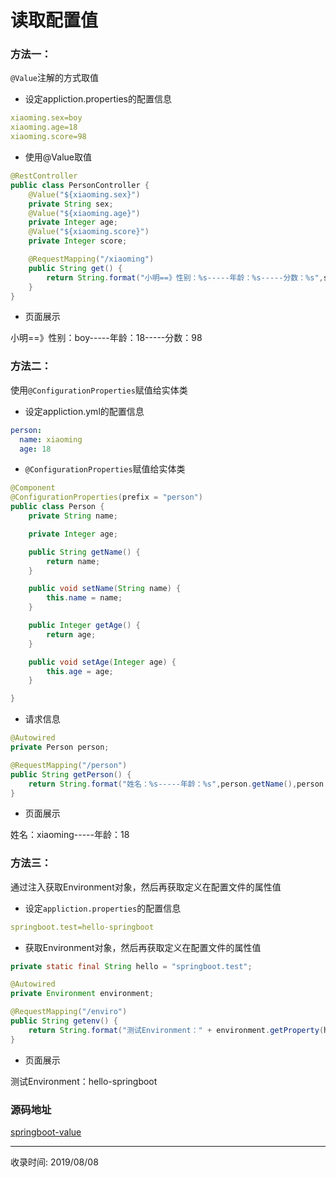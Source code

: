 # 读取配置值

### 方法一：
`@Value`注解的方式取值

+ 设定appliction.properties的配置信息

```yaml
xiaoming.sex=boy
xiaoming.age=18
xiaoming.score=98
```

+ 使用@Value取值

```java
@RestController
public class PersonController {
    @Value("${xiaoming.sex}")
    private String sex;
    @Value("${xiaoming.age}")
    private Integer age;
    @Value("${xiaoming.score}")
    private Integer score;

    @RequestMapping("/xiaoming")
    public String get() {
        return String.format("小明==》性别：%s-----年龄：%s-----分数：%s",sex,age,score);
    }
}
```

+ 页面展示

小明==》性别：boy-----年龄：18-----分数：98

### 方法二：
使用`@ConfigurationProperties`赋值给实体类

+ 设定appliction.yml的配置信息

```yaml
person:
  name: xiaoming
  age: 18
```

+ `@ConfigurationProperties`赋值给实体类

```java
@Component
@ConfigurationProperties(prefix = "person")
public class Person {
    private String name;

    private Integer age;

    public String getName() {
        return name;
    }

    public void setName(String name) {
        this.name = name;
    }

    public Integer getAge() {
        return age;
    }

    public void setAge(Integer age) {
        this.age = age;
    }

}
```

+ 请求信息

```java
@Autowired
private Person person;

@RequestMapping("/person")
public String getPerson() {
    return String.format("姓名：%s-----年龄：%s",person.getName(),person.getAge());
}
```

+ 页面展示

姓名：xiaoming-----年龄：18

### 方法三：
通过注入获取Environment对象，然后再获取定义在配置文件的属性值

+ 设定`appliction.properties`的配置信息

```yml
springboot.test=hello-springboot
```

+ 获取Environment对象，然后再获取定义在配置文件的属性值

```java
private static final String hello = "springboot.test";

@Autowired
private Environment environment;

@RequestMapping("/enviro")
public String getenv() {
    return String.format("测试Environment：" + environment.getProperty(hello));
}
```
 
+ 页面展示

测试Environment：hello-springboot

### 源码地址
[springboot-value](https://github.com/ghostxbh/spring-boot-example/tree/master/boot01)

---
收录时间: 2019/08/08

<Vssue :title="$title" />
